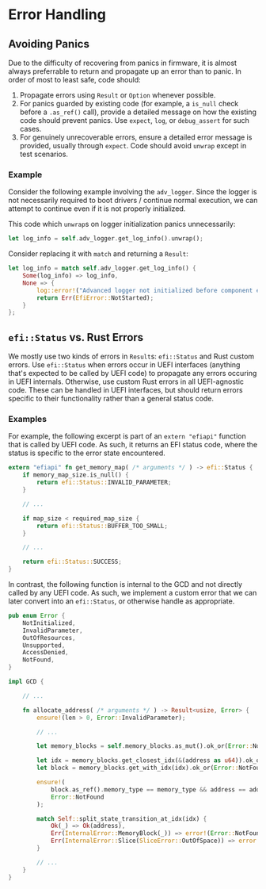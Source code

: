# Error Handling

## Avoiding Panics

Due to the difficulty of recovering from panics in firmware,
it is almost always preferrable to return and propagate up an error than to panic.
In order of most to least safe, code should:

1. Propagate errors using `Result` or `Option` whenever possible.
2. For panics guarded by existing code (for example, a `is_null` check before a `.as_ref()` call),
provide a detailed message on how the existing code should prevent panics.
Use `expect`, `log`, or `debug_assert` for such cases.
3. For genuinely unrecoverable errors, ensure a detailed error message is provided, usually through `expect`.
Code should avoid `unwrap` except in test scenarios.

### Example

Consider the following example involving the `adv_logger`.
Since the logger is not necessarily required to boot drivers / continue normal execution,
we can attempt to continue even if it is not properly initialized.

This code which `unwrap`s on logger initialization panics unnecessarily:

``` rust
let log_info = self.adv_logger.get_log_info().unwrap();
```

Consider replacing it with `match` and returning a `Result`:

``` rust
let log_info = match self.adv_logger.get_log_info() {
    Some(log_info) => log_info,
    None => {
        log::error!("Advanced logger not initialized before component entry point!");
        return Err(EfiError::NotStarted);
    }
};
```

## `efi::Status` vs. Rust Errors

We mostly use two kinds of errors in `Result`s: `efi::Status` and Rust custom errors.
Use `efi::Status` when errors occur in UEFI interfaces (anything that's expected to be called by UEFI code)
to propagate any errors occuring in UEFI internals.
Otherwise, use custom Rust errors in all UEFI-agnostic code. These can be handled in UEFI interfaces,
but should return errors specific to their functionality rather than a general status code.

### Examples

For example, the following excerpt is part of an `extern "efiapi"` function that is called by UEFI code.
As such, it returns an EFI status code, where the status is specific to the error state encountered.

``` rust
extern "efiapi" fn get_memory_map( /* arguments */ ) -> efi::Status {
    if memory_map_size.is_null() {
        return efi::Status::INVALID_PARAMETER;
    }

    // ...

    if map_size < required_map_size {
        return efi::Status::BUFFER_TOO_SMALL;
    }

    // ...

    return efi::Status::SUCCESS;
}
```

In contrast, the following function is internal to the GCD and not directly called by any UEFI code.
As such, we implement a custom error that we can later convert into an `efi::Status`,
or otherwise handle as appropriate.

``` rust
pub enum Error {
    NotInitialized,
    InvalidParameter,
    OutOfResources,
    Unsupported,
    AccessDenied,
    NotFound,
}

impl GCD {

    // ...

    fn allocate_address( /* arguments */ ) -> Result<usize, Error> {
        ensure!(len > 0, Error::InvalidParameter);

        // ...

        let memory_blocks = self.memory_blocks.as_mut().ok_or(Error::NotFound)?;

        let idx = memory_blocks.get_closest_idx(&(address as u64)).ok_or(Error::NotFound)?;
        let block = memory_blocks.get_with_idx(idx).ok_or(Error::NotFound)?;

        ensure!(
            block.as_ref().memory_type == memory_type && address == address & (usize::MAX << alignment),
            Error::NotFound
        );

        match Self::split_state_transition_at_idx(idx) {
            Ok(_) => Ok(address),
            Err(InternalError::MemoryBlock(_)) => error!(Error::NotFound),
            Err(InternalError::Slice(SliceError::OutOfSpace)) => error!(Error::OutOfResources),
        }

        // ...
    }
}
```
